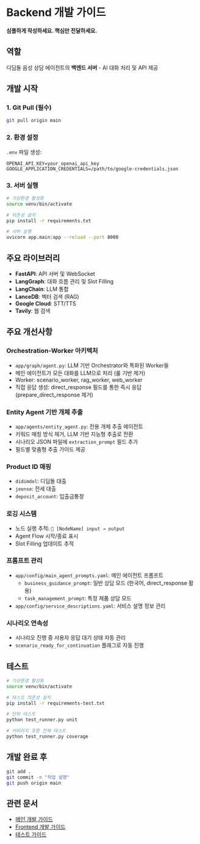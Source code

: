 # Backend 개발 가이드

**심플하게 작성하세요. 핵심만 전달하세요.**

## 역할

디딤돌 음성 상담 에이전트의 **백엔드 서버** - AI 대화 처리 및 API 제공

## 개발 시작

### 1. Git Pull (필수)
```bash
git pull origin main
```

### 2. 환경 설정
`.env` 파일 생성:
```env
OPENAI_API_KEY=your_openai_api_key
GOOGLE_APPLICATION_CREDENTIALS=/path/to/google-credentials.json
```

### 3. 서버 실행
```bash
# 가상환경 활성화
source venv/bin/activate

# 의존성 설치
pip install -r requirements.txt

# 서버 실행
uvicorn app.main:app --reload --port 8000
```

## 주요 라이브러리

- **FastAPI**: API 서버 및 WebSocket
- **LangGraph**: 대화 흐름 관리 및 Slot Filling
- **LangChain**: LLM 통합
- **LanceDB**: 벡터 검색 (RAG)
- **Google Cloud**: STT/TTS
- **Tavily**: 웹 검색

## 주요 개선사항

### Orchestration-Worker 아키텍처
- `app/graph/agent.py`: LLM 기반 Orchestrator와 특화된 Worker들
- 메인 에이전트가 모든 대화를 LLM으로 처리 (룰 기반 제거)
- Worker: scenario_worker, rag_worker, web_worker
- 직접 응답 생성: direct_response 필드를 통한 즉시 응답 (prepare_direct_response 제거)

### Entity Agent 기반 개체 추출
- `app/agents/entity_agent.py`: 전용 개체 추출 에이전트
- 키워드 매칭 방식 제거, LLM 기반 지능형 추출로 전환
- 시나리오 JSON 파일에 `extraction_prompt` 필드 추가
- 필드별 맞춤형 추출 가이드 제공

### Product ID 매핑
- `didimdol`: 디딤돌 대출
- `jeonse`: 전세 대출
- `deposit_account`: 입출금통장

### 로깅 시스템
- 노드 실행 추적: `🔄 [NodeName] input → output`
- Agent Flow 시작/종료 표시
- Slot Filling 업데이트 추적

### 프롬프트 관리
- `app/config/main_agent_prompts.yaml`: 메인 에이전트 프롬프트
  - `business_guidance_prompt`: 일반 상담 모드 (한국어, direct_response 활용)
  - `task_management_prompt`: 특정 제품 상담 모드
- `app/config/service_descriptions.yaml`: 서비스 설명 정보 관리

### 시나리오 연속성
- 시나리오 진행 중 사용자 응답 대기 상태 자동 관리
- `scenario_ready_for_continuation` 플래그로 자동 진행

## 테스트

```bash
# 가상환경 활성화
source venv/bin/activate

# 테스트 의존성 설치
pip install -r requirements-test.txt

# 단위 테스트
python test_runner.py unit

# 커버리지 포함 전체 테스트
python test_runner.py coverage
```

## 개발 완료 후

```bash
git add .
git commit -m "작업 설명"
git push origin main
```

## 관련 문서

- [메인 개발 가이드](../CLAUDE.md)
- [Frontend 개발 가이드](../frontend/CLAUDE.md)
- [테스트 가이드](../README_TESTING.md)